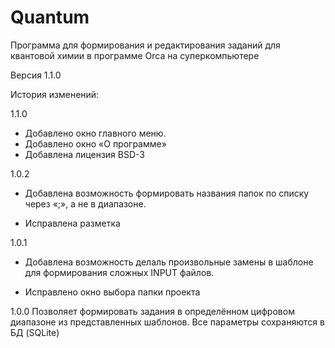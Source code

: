 # Quantum
Программа для формирования и редактирования заданий для квантовой химии в программе Orca на суперкомпьютере

Версия 1.1.0

История изменений:

1.1.0
+ Добавлено окно главного меню.
+ Добавлено окно «О программе»
+ Добавлена лицензия BSD-3

1.0.2
+ Добавлена возможность формировать названия папок по списку через «;», а не в диапазоне.
* Исправлена разметка

1.0.1
+ Добавлена возможность делаль произвольные замены в шаблоне для формирования сложных INPUT файлов.
* Исправлено окно выбора папки проекта

1.0.0
Позволяет формировать задания в определённом цифровом диапазоне из представленных шаблонов. Все параметры сохраняются в БД (SQLite)

